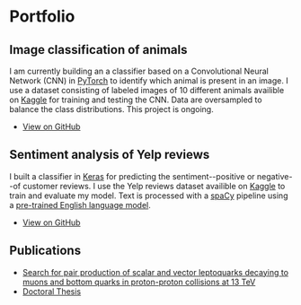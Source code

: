 # Portfolio

## Image classification of animals

I am currently building an a classifier based on a Convolutional Neural Network (CNN) in [PyTorch](https://pytorch.org/) to identify which animal is present in an image. I use a dataset consisting of labeled images of 10 different animals availible on [Kaggle](https://www.kaggle.com/datasets/alessiocorrado99/animals10) for training and testing the CNN. Data are oversampled to balance the class distributions. This project is ongoing.

* [View on GitHub](https://github.com/gmadigan/image-classification_animals)

## Sentiment analysis of Yelp reviews

I built a classifier in [Keras](https://keras.io/) for predicting the sentiment--positive or negative--of customer reviews. I use the Yelp reviews dataset availible on [Kaggle](https://www.kaggle.com/datasets/yelp-dataset/yelp-dataset) to train and evaluate my model. Text is processed with a [spaCy](https://spacy.io/) pipeline using a [pre-trained English language model](https://spacy.io/models/en#en_core_web_lg).

* [View on GitHub](https://github.com/gmadigan/sentiment-analysis_yelp-reviews)

## Publications
* [Search for pair production of scalar and vector leptoquarks decaying to muons and bottom quarks in proton-proton collisions at 13 TeV](https://journals.aps.org/prd/pdf/10.1103/PhysRevD.109.112003)
* [Doctoral Thesis](https://cds.cern.ch/record/2869669/files/CERN-THESIS-2023-141.pdf)

